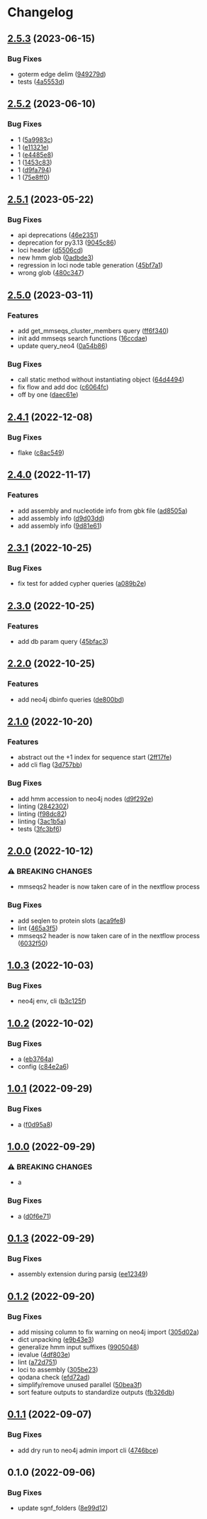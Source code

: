 # Changelog

## [2.5.3](https://github.com/socialgene/sgpy/compare/v2.5.2...v2.5.3) (2023-06-15)


### Bug Fixes

* goterm edge delim ([949279d](https://github.com/socialgene/sgpy/commit/949279d1c4a5485e3daf013619a7553d7cd03427))
* tests ([4a5553d](https://github.com/socialgene/sgpy/commit/4a5553d0f3264284839ce17053c47e3e9d323f5d))

## [2.5.2](https://github.com/socialgene/sgpy/compare/v2.5.1...v2.5.2) (2023-06-10)


### Bug Fixes

* 1 ([5a9983c](https://github.com/socialgene/sgpy/commit/5a9983c4cf64323fc723b5c47ca6fb3a8b6eaeb2))
* 1 ([e11321e](https://github.com/socialgene/sgpy/commit/e11321ec0840d84c5e51f69b181d5b44e31fc47a))
* 1 ([e4485e8](https://github.com/socialgene/sgpy/commit/e4485e8b3a4b8eb8b8d02e2e69bae15e5bfb6fe5))
* 1 ([1453c83](https://github.com/socialgene/sgpy/commit/1453c83b3f1816dce88df275d689a18e0e18a31f))
* 1 ([d9fa794](https://github.com/socialgene/sgpy/commit/d9fa79404eb4fa969fa4d2e16f69b03d5658ee79))
* 1 ([75e8ff0](https://github.com/socialgene/sgpy/commit/75e8ff0686f100aea0c21c063a350e3b6b8c343b))

## [2.5.1](https://github.com/socialgene/sgpy/compare/v2.5.0...v2.5.1) (2023-05-22)


### Bug Fixes

* api deprecations ([46e2351](https://github.com/socialgene/sgpy/commit/46e2351b95c5bfd3206ad77625b975b42b37f5d8))
* deprecation for py3.13 ([9045c86](https://github.com/socialgene/sgpy/commit/9045c861225162d300055c9b685149f4fe0520e5))
* loci header ([d5506cd](https://github.com/socialgene/sgpy/commit/d5506cde00656b424c7cd56c1dae99c63dfbc613))
* new hmm glob ([0adbde3](https://github.com/socialgene/sgpy/commit/0adbde36bd1c3e120de39e2a5689197fe420e8f5))
* regression in loci node table generation ([45bf7a1](https://github.com/socialgene/sgpy/commit/45bf7a1648b786fdf6c2ab4bada4ea3bd5d90f30))
* wrong glob ([480c347](https://github.com/socialgene/sgpy/commit/480c34754830a2b9c9db8eabd357f525895aaa3c))

## [2.5.0](https://github.com/socialgene/sgpy/compare/v2.4.1...v2.5.0) (2023-03-11)


### Features

* add get_mmseqs_cluster_members query ([ff6f340](https://github.com/socialgene/sgpy/commit/ff6f340a4570a7ee710f61aa2781474ea8f5ca3b))
* init add mmseqs search functions ([16ccdae](https://github.com/socialgene/sgpy/commit/16ccdae334a91c98f2ec32c5d23667d09b16b74f))
* update query_neo4 ([0a54b86](https://github.com/socialgene/sgpy/commit/0a54b8656eba224ccdeca1136dfd13651c1ec4e6))


### Bug Fixes

* call static method without instantiating object ([64d4494](https://github.com/socialgene/sgpy/commit/64d4494af5486bd2f0a87876b1929c55e0ef6b10))
* fix flow and add doc ([c6064fc](https://github.com/socialgene/sgpy/commit/c6064fc06c5548009ecb565556806e3cef2c98e0))
* off by one ([daec61e](https://github.com/socialgene/sgpy/commit/daec61eb467c7f39ef4c011d528e033dac715a78))

## [2.4.1](https://github.com/socialgene/sgpy/compare/v2.4.0...v2.4.1) (2022-12-08)


### Bug Fixes

* flake ([c8ac549](https://github.com/socialgene/sgpy/commit/c8ac549d3b40fc93356eca6c1737473a6d75a6f1))

## [2.4.0](https://github.com/socialgene/sgpy/compare/v2.3.1...v2.4.0) (2022-11-17)


### Features

* add assembly and nucleotide info from gbk file ([ad8505a](https://github.com/socialgene/sgpy/commit/ad8505a1de80aff708b98d0f3f566e6f125700e8))
* add assembly info ([d9d03dd](https://github.com/socialgene/sgpy/commit/d9d03ddebaa363d56f57c305e5f60893a47cd268))
* add assembly info ([9d81e61](https://github.com/socialgene/sgpy/commit/9d81e613770b1af0cfac073dea8c7318eb258b0d))

## [2.3.1](https://github.com/socialgene/sgpy/compare/v2.3.0...v2.3.1) (2022-10-25)


### Bug Fixes

* fix test for added cypher queries ([a089b2e](https://github.com/socialgene/sgpy/commit/a089b2ee5fe431e0157f66643191bb1687b43a6f))

## [2.3.0](https://github.com/socialgene/sgpy/compare/v2.2.0...v2.3.0) (2022-10-25)


### Features

* add db param query ([45bfac3](https://github.com/socialgene/sgpy/commit/45bfac36c17c3e66d8f022c5e92d9af7ab6b1e48))

## [2.2.0](https://github.com/socialgene/sgpy/compare/v2.1.0...v2.2.0) (2022-10-25)


### Features

* add neo4j dbinfo queries ([de800bd](https://github.com/socialgene/sgpy/commit/de800bd63cb958cd201b53585b448f15e447ec85))

## [2.1.0](https://github.com/socialgene/sgpy/compare/v2.0.0...v2.1.0) (2022-10-20)


### Features

* abstract out the +1 index for sequence start ([2ff17fe](https://github.com/socialgene/sgpy/commit/2ff17fed50ce9326ecf70581c66f3a79da5ec36d))
* add cli flag ([3d757bb](https://github.com/socialgene/sgpy/commit/3d757bb001d93b1164031ba44a055483b0da551a))


### Bug Fixes

* add hmm accession to neo4j nodes ([d9f292e](https://github.com/socialgene/sgpy/commit/d9f292ec5c67557bad99282e89f0330025b7f6df))
* linting ([2842302](https://github.com/socialgene/sgpy/commit/2842302ac13cb04d1af8b97ad2acb873ed3fa86a))
* linting ([f98dc82](https://github.com/socialgene/sgpy/commit/f98dc821aa7c3e29b38c7038baa56b15c30fdd07))
* linting ([3ac1b5a](https://github.com/socialgene/sgpy/commit/3ac1b5a2a66911847783429135e1ed6cfc382bd4))
* tests ([3fc3bf6](https://github.com/socialgene/sgpy/commit/3fc3bf6f678a1e170d52370cf887ad31b0583875))

## [2.0.0](https://github.com/socialgene/sgpy/compare/v1.0.3...v2.0.0) (2022-10-12)


### ⚠ BREAKING CHANGES

* mmseqs2 header is now taken care of in the nextflow process

### Bug Fixes

* add seqlen to protein slots ([aca9fe8](https://github.com/socialgene/sgpy/commit/aca9fe80481707cff9cc39dc54b95697b9a816b6))
* lint ([465a3f5](https://github.com/socialgene/sgpy/commit/465a3f54552778e12d255af64683e792b1770921))
* mmseqs2 header is now taken care of in the nextflow process ([6032f50](https://github.com/socialgene/sgpy/commit/6032f50325fc74b4a07faf6a29b9e3618e6b4666))

## [1.0.3](https://github.com/socialgene/sgpy/compare/v1.0.2...v1.0.3) (2022-10-03)


### Bug Fixes

* neo4j env, cli ([b3c125f](https://github.com/socialgene/sgpy/commit/b3c125fcea23059212a3afa8264d4fde63a8061d))

## [1.0.2](https://github.com/socialgene/sgpy/compare/v1.0.1...v1.0.2) (2022-10-02)


### Bug Fixes

* a ([eb3764a](https://github.com/socialgene/sgpy/commit/eb3764a1f3cc83e09980c1f4a1aa88223e9423bb))
* config ([c84e2a6](https://github.com/socialgene/sgpy/commit/c84e2a65b82515b56b4fef1af32de0d84103b118))

## [1.0.1](https://github.com/socialgene/sgpy/compare/v1.0.0...v1.0.1) (2022-09-29)


### Bug Fixes

* a ([f0d95a8](https://github.com/socialgene/sgpy/commit/f0d95a82f4f0c8f0406d3a54963c36f21b4c5a61))

## [1.0.0](https://github.com/socialgene/sgpy/compare/v0.1.3...v1.0.0) (2022-09-29)


### ⚠ BREAKING CHANGES

* a

### Bug Fixes

* a ([d0f6e71](https://github.com/socialgene/sgpy/commit/d0f6e71f505a93557805f8d3588c60a34bf81295))

## [0.1.3](https://github.com/socialgene/sgpy/compare/v0.1.2...v0.1.3) (2022-09-29)


### Bug Fixes

* assembly extension during parsig ([ee12349](https://github.com/socialgene/sgpy/commit/ee1234977f30d0584e7d67c3233291dcf4c98f4f))

## [0.1.2](https://github.com/socialgene/sgpy/compare/v0.1.1...v0.1.2) (2022-09-20)


### Bug Fixes

* add missing column to fix warning on neo4j import ([305d02a](https://github.com/socialgene/sgpy/commit/305d02a3653d4eb60c74a1ea9b47a50d940921b5))
* dict unpacking ([e9b43e3](https://github.com/socialgene/sgpy/commit/e9b43e3d05342296498959ef5f0392c3b80b1f53))
* generalize hmm input suffixes ([9905048](https://github.com/socialgene/sgpy/commit/9905048f41e912defb8e37695e9201f9bc44bfea))
* ievalue ([4df803e](https://github.com/socialgene/sgpy/commit/4df803ee51943d316b2c2be600cd644676fa610f))
* lint ([a72d751](https://github.com/socialgene/sgpy/commit/a72d751e83451bfe1d09ea5b520d201a7ced2358))
* loci to assembly ([305be23](https://github.com/socialgene/sgpy/commit/305be235e14b2306adab9a4972a9747bd3a6b176))
* qodana check ([efd72ad](https://github.com/socialgene/sgpy/commit/efd72adda2bd0661e613a00a01e41a3c386772d9))
* simplify/remove unused parallel ([50bea3f](https://github.com/socialgene/sgpy/commit/50bea3fbc51c9627368b61f18a4da64788d6ea02))
* sort feature outputs to standardize outputs ([fb326db](https://github.com/socialgene/sgpy/commit/fb326db9d57448fe21df5e993a02dc2cc4bffeb5))

## [0.1.1](https://github.com/socialgene/sgpy/compare/v0.1.0...v0.1.1) (2022-09-07)


### Bug Fixes

* add dry run to neo4j admin import cli ([4746bce](https://github.com/socialgene/sgpy/commit/4746bcec6b08eb1e12c7db68f7ec3cb2faee33c1))

## 0.1.0 (2022-09-06)


### Bug Fixes

* update sgnf_folders ([8e99d12](https://github.com/socialgene/sgpy/commit/8e99d129d5e36733bfae579ce2eb187a2943d33e))
